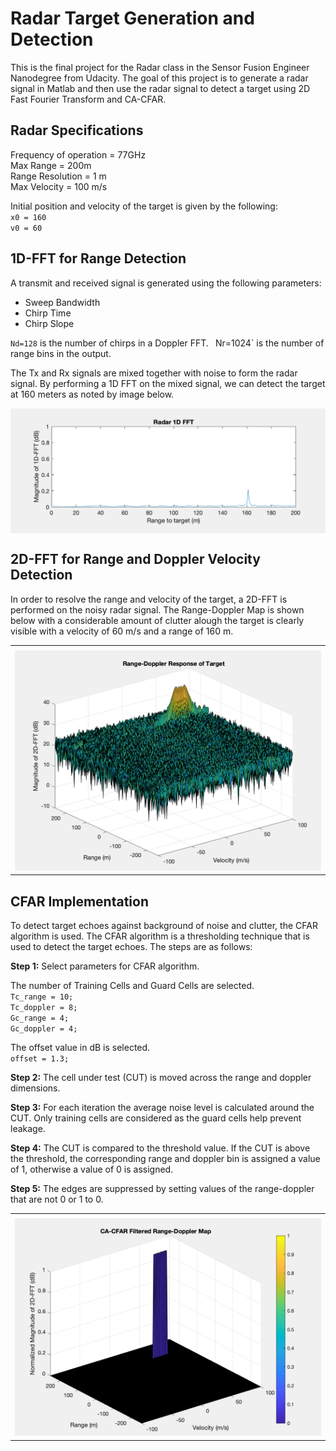 # Radar Target Generation and Detection

This is the final project for the Radar class in the Sensor Fusion Engineer Nanodegree from Udacity. The goal of this project is to generate a radar signal in Matlab and then use the radar signal to detect a target using 2D Fast Fourier Transform and CA-CFAR.

## Radar Specifications
Frequency of operation = 77GHz  
Max Range = 200m  
Range Resolution = 1 m  
Max Velocity = 100 m/s  

Initial position and velocity of the target is given by the following:  
`x0 = 160`  
`v0 = 60`  

## 1D-FFT for Range Detection

A transmit and received signal is generated using the following parameters:  
* Sweep Bandwidth    
* Chirp Time   
* Chirp Slope  

`Nd=128` is the number of chirps in a Doppler FFT.  `
`Nr=1024` is the number of range bins in the output.

The Tx and Rx signals are mixed together with noise to form the radar signal. By performing a 1D FFT on the mixed signal, we can detect the target at 160 meters as noted by image below.

<img src="images/1dfft.png" width="600" align="center"/>  
  
## 2D-FFT for Range and Doppler Velocity Detection
In order to resolve the range and velocity of the target, a 2D-FFT is performed on the noisy radar signal. The Range-Doppler Map is shown below with a considerable amount of clutter alough the target is clearly visible with a velocity of 60 m/s and a range of 160 m.

<table border=0 width="600px" align="center">
	<tbody> 
    <tr>		
            <td width="600px" align="center"> </td>
			<!-- <td width="20%" align="center"> </td> -->
		</tr>
		<tr>
			<td width="400px" align="center"> <img src="images/2dfft.png"> </td>
			<!-- <td width="20%" align="center"> <img src="images/cfar.png"> </td> -->
		</tr>
	</tbody>
</table>

## CFAR Implementation
To detect target echoes against background of noise and clutter, the CFAR algorithm is used. The CFAR algorithm is a thresholding technique that is used to detect the target echoes. The steps are as follows:

**Step 1:** Select parameters for CFAR algorithm.  

The number of Training Cells and Guard Cells are selected.  
`Tc_range = 10;`  
`Tc_doppler = 8;`  
`Gc_range = 4;`  
`Gc_doppler = 4;`  

The offset value in dB is selected.  
`offset = 1.3;`  

**Step 2:** The cell under test (CUT) is moved across the range and doppler dimensions.

**Step 3:** For each iteration the average noise level is calculated around the CUT. Only training cells are considered as the guard cells help prevent leakage. 

**Step 4:** The CUT is compared to the threshold value. If the CUT is above the threshold, the corresponding range and doppler bin is assigned a value of 1, otherwise a value of 0 is assigned.  

**Step 5:** The edges are suppressed by setting values of the range-doppler that are not 0 or 1 to 0.

<!-- <img src="images/cfar.png" width="400" align="center"/> -->

<table border=0 width="600px" align="center">
	<tbody> 
    <tr>		
            <td width="600px" align="center"> </td>
			<!-- <td width="20%" align="center"> </td> -->
		</tr>
		<tr>
			<td width="400px" align="center"> <img src="images/cfar.png"> </td>
			<!-- <td width="20%" align="center"> <img src="images/cfar.png"> </td> -->
		</tr>
	</tbody>
</table>


